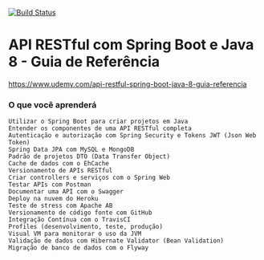 [![Build Status](https://app.travis-ci.com/rodrigocabral78/udemy-api-restful-com-spring-boot-e-java-8.svg?branch=main)](https://app.travis-ci.com/rodrigocabral78/udemy-api-restful-com-spring-boot-e-java-8)

# API RESTful com Spring Boot e Java 8 - Guia de Referência

<https://www.udemy.com/api-restful-spring-boot-java-8-guia-referencia>

### O que você aprenderá

    Utilizar o Spring Boot para criar projetos em Java
    Entender os componentes de uma API RESTful completa
    Autenticação e autorização com Spring Security e Tokens JWT (Json Web Token)
    Spring Data JPA com MySQL e MongoDB
    Padrão de projetos DTO (Data Transfer Object)
    Cache de dados com o EhCache
    Versionamento de APIs RESTful
    Criar controllers e serviços com o Spring Web
    Testar APIs com Postman
    Documentar uma API com o Swagger
    Deploy na nuvem do Heroku
    Teste de stress com Apache AB
    Versionamento de código fonte com GitHub
    Integração Contínua com o TravisCI
    Profiles (desenvolvimento, teste, produção)
    Visual VM para monitorar o uso da JVM
    Validação de dados com Hibernate Validator (Bean Validation)
    Migração de banco de dados com o Flyway
